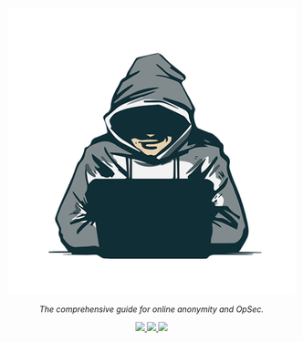 <div align="center">

<p align="center">
	<img src="/profile/profile.png" align=center/>
</p>

<p>
    <em>The comprehensive guide for online anonymity and OpSec.</em>
</p>

<p>
    <a href="https://mastodon.social/@Anon-Planet">
        <img src="https://img.shields.io/mastodon/follow/108168594170662445?style=social">
    </a>
    <a href="https://twitter.com/AnonyPla">
        <img src="https://img.shields.io/twitter/follow/AnonyPla">
    </a>
    <a href="https://matrix.to/#/#privacy-security-anonymity:matrix.org">
    	<img src="https://img.shields.io/matrix/privacy-security-anonymity%3Amatrix.org?style=flat-square&logo=matrix">
    </a>
</p>

</div>
